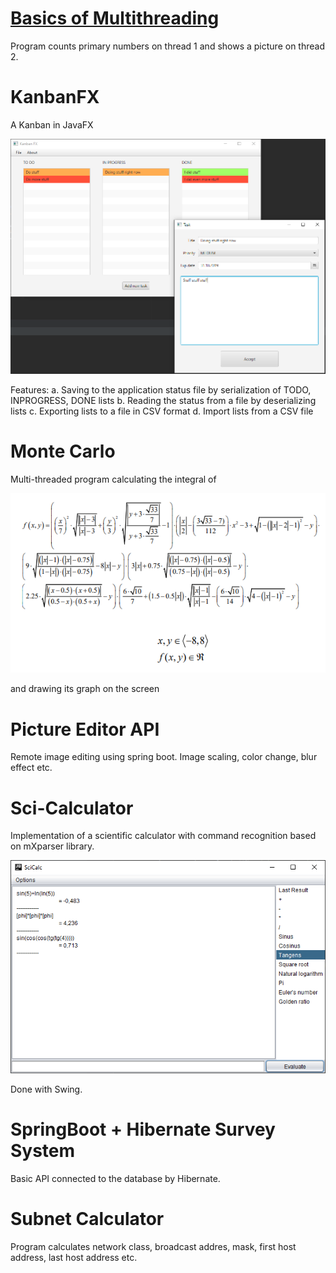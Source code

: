 # [Basics of Multithreading](BasicsOfMultithreading)

Program counts primary numbers on thread 1 and shows a picture on thread 2.

# KanbanFX

A Kanban in JavaFX

![Screenshot](KanbanFX/image.png)

Features:
  a. Saving to the application status file by serialization of TODO, INPROGRESS, DONE lists
  b. Reading the status from a file by deserializing lists
  c. Exporting lists to a file in CSV format
  d. Import lists from a CSV file

# Monte Carlo

Multi-threaded program calculating the integral of

![Screenshot](MonteCarlo/image.png)

and drawing its graph on the screen

# Picture Editor API

Remote image editing using spring boot. Image scaling, color change, blur effect etc.

# Sci-Calculator

Implementation of a scientific calculator with command recognition based on mXparser library.

![Screenshot](SciCalculator/Image.png)

Done with Swing.

# SpringBoot + Hibernate  Survey System

Basic API connected to the database by Hibernate.

# Subnet Calculator

Program calculates network class, broadcast addres, mask, first host address, last host address etc.


